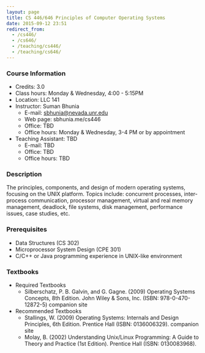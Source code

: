 ```yaml
---
layout: page
title: CS 446/646 Principles of Computer Operating Systems
date: 2015-09-12 23:51
redirect_from:
  - /cs446/
  - /cs646/
  - /teaching/cs446/
  - /teaching/cs646/
---
```


### Course Information
  - Credits: 3.0
  - Class hours: Monday & Wednesday, 4:00 - 5:15PM
  - Location: LLC 141
  - Instructor: Suman Bhunia
    + E-mail: sbhunia@nevada.unr.edu 
    + Web page: sbhunia.me/cs446
    + Office: TBD
    + Office hours: Monday & Wednesday, 3-4 PM or by appointment
  - Teaching Assistant: TBD
    + E-mail: TBD
    + Office: TBD
    + Office hours: TBD

### Description
  The principles, components, and design of modern operating systems, focusing on the UNIX platform. Topics include: concurrent processes, inter-process communication, processor management, virtual and real memory management, deadlock, file systems, disk management, performance issues, case studies, etc.
 
### Prerequisites
  - Data Structures (CS 302)
  - Microprocessor System Design (CPE 301)
  - C/C++ or Java programming experience in UNIX-like environment
  
### Textbooks
  - Required Textbooks
    + Silberschatz, P. B. Galvin, and G. Gagne. (2009) Operating Systems Concepts, 8th Edition. John Wiley & Sons, Inc. (ISBN: 978-0-470-12872-5) companion site
  - Recommended Textbooks
    + Stallings, W. (2009) Operating Systems: Internals and Design Principles, 6th Edition. Prentice Hall (ISBN: 0136006329). companion site
    + Molay, B. (2002) Understanding Unix/Linux Programming: A Guide to Theory and Practice (1st Edition). Prentice Hall (ISBN: 0130083968).

